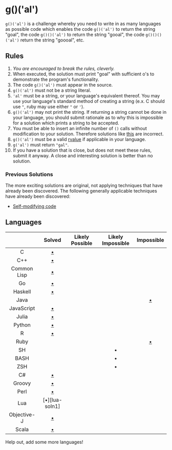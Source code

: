 # g()('al')

`g()('al')` is a challenge whereby you need to write in as many languages as
possible code which enables the code `g()('al')` to return the string "goal",
the code `g()()('al')` to return the string "gooal", the code `g()()()('al')`
return the string "goooal", etc.

## Rules
1.   *You are encouraged to break the rules, cleverly.*
2.   When executed, the solution must print "goal" with sufficient o's to
     demonstrate the program's functionality.
11.  The code `g()('al')` must appear in the source.
  1.   `g()('al')` must not be a string literal.
  2.   `'al'` must be a string, or your language's equivalent thereof. You may
       use your language's standard method of creating a string (e.x. C should
       use `"`, ruby may use either `"` or `'`).
7.   `g()('al')` may not print the string. If returning a string cannot be done
     in your language, you should submit rationale as to why this is impossible
     for a solution which prints a string to be accepted.
642. You must be able to insert an infinite number of `()` calls without
     modification to your solution. Therefore solutions like
     [this][c-inc-soln3] are incorrect.
9.  `g()('al')` must be a valid [rvalue] if applicable in your language.
14. `g('al')` must return `"gal"`.
12.  If you have a solution that is close, but does not meet these rules,
     submit it anyway. A close and interesting solution is better than no
     solution.

### Previous Solutions
The more exciting solutions are original, not applying techniques that have
already been discovered. The following generally applicable techniques have
already been discovered:

 * [Self-modifying code][c-inc-soln1]

## Languages

|               | Solved                | Likely Possible | Likely Impossible | Impossible              |
|:-------------:|:---------------------:|:---------------:|:-----------------:|:-----------------------:|
| C             | [&bull;][c-soln1]     |                 |                   |                         |
| C++           | [&bull;][c++-soln1]   |                 |                   |                         |
| Common Lisp   | [&bull;][clisp-soln1] |                 |                   |                         |
| Go            | [&bull;][go-soln]     |                 |                   |                         |
| Haskell       | [&bull;][hs-soln1]    |                 |                   |                         |
| Java          |                       |                 |                   | [&bull;][java-nonsoln1] |
| JavaScript    | [&bull;][js-soln2]    |                 |                   |                         |
| Julia         | [&bull;][jl-soln1]    |                 |                   |                         |
| Python        | [&bull;][py-soln1]    |                 |                   |                         |
| R             | [&bull;][r-soln1]     |                 |                   |                         |
| Ruby          |                       |                 |                   | [&bull;][rb-nonsoln1]   |
| SH            |                       |                 | &bull;            |                         |
| BASH          |                       |                 | &bull;            |                         |
| ZSH           |                       |                 | &bull;            |                         |
| C#            | [&bull;][cs-soln2]    |                 |                   |                         |
| Groovy        | [&bull;][groovy-soln1]|                 |                   |                         |
| Perl          | [&bull;][perl-soln1]  |                 |                   |                         |
| Lua           | [&bull;][lua-soln1]   |                 |                   |                         |
| Objective-J   | [&bull;][oj-soln1]    |                 |                   |                         |
| Scala         | [&bull;][scala-soln1] |                 |                   |                         |

Help out, add some more languages!

[c-soln1]: https://github.com/eatnumber1/goal/tree/master/solutions/complete/c/soln1
[c-inc-soln1]: https://github.com/eatnumber1/goal/tree/master/solutions/incomplete/c/soln1
[c-inc-soln3]: https://github.com/eatnumber1/goal/tree/master/solutions/incomplete/c/soln3
[c++-soln1]: https://github.com/eatnumber1/goal/tree/master/solutions/complete/c++/soln1
[clisp-soln1]: https://github.com/eatnumber1/goal/tree/master/solutions/complete/common-lisp/soln1
[cs-soln2]: https://github.com/eatnumber1/goal/tree/master/solutions/complete/c#/soln2
[go-soln]: https://github.com/eatnumber1/goal/tree/master/solutions/complete/go/soln1
[hs-soln1]: https://github.com/eatnumber1/goal/tree/master/solutions/complete/haskell/soln1
[js-soln2]: https://github.com/eatnumber1/goal/tree/master/solutions/complete/javascript/soln2
[py-soln1]: https://github.com/eatnumber1/goal/tree/master/solutions/complete/python/soln1
[r-soln1]: https://github.com/eatnumber1/goal/tree/master/solutions/complete/r/soln1
[rb-nonsoln1]: https://github.com/eatnumber1/goal/tree/master/non-solutions/ruby/nonsoln1
[java-nonsoln1]: https://github.com/eatnumber1/goal/tree/master/non-solutions/java/nonsoln1
[rvalue]: http://en.wikipedia.org/wiki/Value_(computer_science)#lrvalue
[jl-soln1]: https://github.com/eatnumber1/goal/tree/master/solutions/complete/julia/soln1
[groovy-soln1]: https://github.com/eatnumber1/goal/tree/master/solutions/complete/groovy/soln1
[perl-soln1]: https://github.com/eatnumber1/goal/tree/master/solutions/complete/perl/soln1
[oj-soln1]: https://github.com/eatnumber1/goal/tree/master/solutions/complete/objective-j/soln1
[scala-soln1]: https://github.com/eatnumber1/goal/tree/master/solutions/complete/scala/soln1

